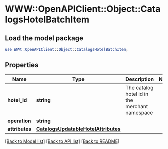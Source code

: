 # WWW::OpenAPIClient::Object::CatalogsHotelBatchItem

## Load the model package
```perl
use WWW::OpenAPIClient::Object::CatalogsHotelBatchItem;
```

## Properties
Name | Type | Description | Notes
------------ | ------------- | ------------- | -------------
**hotel_id** | **string** | The catalog hotel id in the merchant namespace | 
**operation** | **string** |  | 
**attributes** | [**CatalogsUpdatableHotelAttributes**](CatalogsUpdatableHotelAttributes.md) |  | 

[[Back to Model list]](../README.md#documentation-for-models) [[Back to API list]](../README.md#documentation-for-api-endpoints) [[Back to README]](../README.md)


